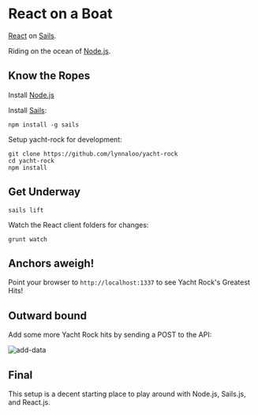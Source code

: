 # React on a Boat

[React](http://facebook.github.io/react/) on [Sails](http://sailsjs.org/).

Riding on the ocean of [Node.js](http://nodejs.org/).

Know the Ropes
----

Install [Node.js](http://nodejs.org/)

Install [Sails](http://sailsjs.org/):
```
npm install -g sails
```

Setup yacht-rock for development:
```
git clone https://github.com/lynnaloo/yacht-rock
cd yacht-rock
npm install
```

Get Underway
----

```
sails lift
```

Watch the React client folders for changes:
```
grunt watch
```

Anchors aweigh!
----

Point your browser to `http://localhost:1337` to see Yacht Rock's Greatest Hits!

Outward bound
----

Add some more Yacht Rock hits by sending a POST to the API:

![add-data](https://cloud.githubusercontent.com/assets/1610195/6087223/e8db0ff4-ae16-11e4-88df-21da20b614f0.png)


Final
----

This setup is a decent starting place to play around with Node.js, Sails.js, and React.js.
